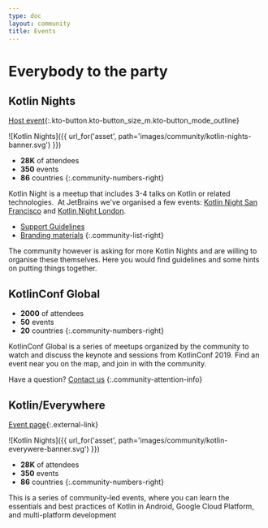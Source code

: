 ```yaml
---
type: doc
layout: community
title: Events
---
```


# Everybody to the party 

## Kotlin Nights

[Host event](https://surveys.jetbrains.com/s3/1eca96c71ee7){:.kto-button.kto-button_size_m.kto-button_mode_outline}

![Kotlin Nights]({{ url_for('asset', path='images/community/kotlin-nights-banner.svg') }})

* **28K** of attendees
* **350** events
* **86** countries
 {:.community-numbers-right}
 
Kotlin Night is a meetup that includes 3-4 talks on Kotlin or related technologies.  At JetBrains we've organised a few events: [Kotlin Night San Francisco](https://blog.jetbrains.com/kotlin/2016/06/kotlin-night-recordings/) and [Kotlin Night London](https://blog.jetbrains.com/kotlin/2016/11/kotlin-night-in-london-recordings/).

* [Support Guidelines](/community/kotlin-nights/guidelines.html)
* [Branding materials](/community/kotlin-nights/branding.html)
 {:.community-list-right}

The community however is asking for more Kotlin Nights and are willing to organise these themselves. Here you would find guidelines and some hints on putting things together.
 
## KotlinConf Global
 
* **2000** of attendees
* **50** events
* **20** countries 
 {:.community-numbers-right}
 
KotlinConf Global is a series of meetups organized by the community to watch and discuss the keynote and sessions from KotlinConf 2019. Find an event near you on the map, and join in with the community.

Have a question? [Contact us]()
{:.community-attention-info}


## Kotlin/Everywhere

[Event page](){:.external-link}

![Kotlin Nights]({{ url_for('asset', path='images/community/kotlin-everywere-banner.svg') }})


* **28K** of attendees
* **350** events
* **86** countries
 {:.community-numbers-right}

This is a series of community-led events, where you can learn the essentials and best practices of Kotlin in Android, Google Cloud Platform, and multi-platform development
